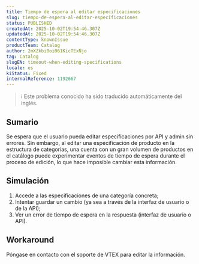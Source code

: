 ```yaml
---
title: Tiempo de espera al editar especificaciones
slug: tiempo-de-espera-al-editar-especificaciones
status: PUBLISHED
createdAt: 2025-10-02T19:54:46.307Z
updatedAt: 2025-10-02T19:54:46.307Z
contentType: knownIssue
productTeam: Catalog
author: 2mXZkbi0oi061KicTExNjo
tag: Catalog
slugEN: timeout-when-editing-specifications
locale: es
kiStatus: Fixed
internalReference: 1192667
---
```


>ℹ️ Este problema conocido ha sido traducido automáticamente del inglés.

## Sumario


Se espera que el usuario pueda editar especificaciones por API y admin sin errores. Sin embargo, al editar una especificación de producto en la estructura de categorías, una cuenta con un gran volumen de productos en el catálogo puede experimentar eventos de tiempo de espera durante el proceso de edición, lo que hace imposible cambiar esta información.

## Simulación



1. Accede a las especificaciones de una categoría concreta;
2. Intentar guardar un cambio (ya sea a través de la interfaz de usuario o de la API);
3. Ver un error de tiempo de espera en la respuesta (interfaz de usuario o API).

## Workaround


Póngase en contacto con el soporte de VTEX para editar la información.




